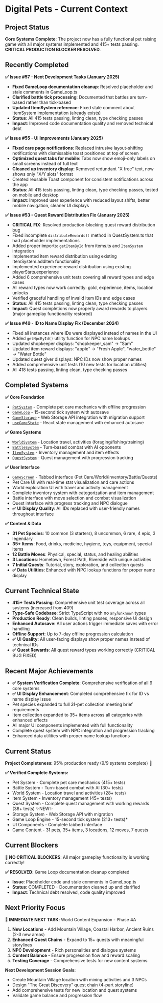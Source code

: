 # Digital Pets - Current Context

## Project Status
**Core Systems Complete**: The project now has a fully functional pet raising game with all major systems implemented and 415+ tests passing. **CRITICAL PRODUCTION BLOCKER RESOLVED**.

## Recently Completed
**✅ Issue #57 - Next Development Tasks (January 2025)**
- **Fixed GameLoop documentation cleanup**: Resolved placeholder and stale comments in GameLoop.ts
- **Clarified battle tick processing**: Documented that battles are turn-based rather than tick-based
- **Updated ItemSystem reference**: Fixed stale comment about ItemSystem implementation (already exists)
- **Status**: All 415 tests passing, linting clean, type checking passes
- **Impact**: Improved code documentation quality and removed technical debt

**✅ Issue #55 - UI Improvements (January 2025)**
- **Fixed care page notifications**: Replaced intrusive layout-shifting notifications with dismissable toast positioned at top of screen
- **Optimized quest tabs for mobile**: Tabs now show emoji-only labels on small screens instead of full text
- **Cleaned up inventory display**: Removed redundant "X free" text, now shows only "X/Y slots" format
- Created reusable Toast component for consistent notifications across the app
- **Status**: All 415 tests passing, linting clean, type checking passes, tested on mobile and desktop
- **Impact**: Improved user experience with reduced layout shifts, better mobile navigation, cleaner UI displays

**✅ Issue #53 - Quest Reward Distribution Fix (January 2025)**
- **CRITICAL FIX**: Resolved production-blocking quest reward distribution bug
- Fixed incomplete `distributeRewards()` method in QuestSystem.ts that had placeholder implementations
- Added proper imports: `getItemById` from items.ts and `ItemSystem` integration
- Implemented item reward distribution using existing ItemSystem.addItem functionality
- Implemented experience reward distribution using existing playerStats.experience
- Added 6 comprehensive unit tests covering all reward types and edge cases
- All reward types now work correctly: gold, experience, items, location unlocks
- Verified graceful handling of invalid item IDs and edge cases
- **Status**: All 415 tests passing, linting clean, type checking passes
- **Impact**: Quest completions now properly award rewards to players (major gameplay functionality restored)

**✅ Issue #49 - ID to Name Display Fix (December 2024)**
- Fixed all instances where IDs were displayed instead of names in the UI
- Added `getNpcById()` utility function for NPC name lookups
- Updated shopkeeper displays: "shopkeeper_sam" → "Sam"
- Updated item reward displays: "apple" → "Fresh Apple", "water_bottle" → "Water Bottle"
- Updated quest giver displays: NPC IDs now show proper names
- Added comprehensive unit tests (10 new tests for location utilities)
- All 418 tests passing, linting clean, type checking passes

## Completed Systems
**✅ Core Foundation**
- [`PetSystem`](src/systems/PetSystem.ts) - Complete pet care mechanics with offline progression
- [`GameLoop`](src/engine/GameLoop.ts) - 15-second tick system with autosave
- [`GameStorage`](src/storage/GameStorage.ts) - Web Storage API integration with migration support
- [`useGameState`](src/hooks/useGameState.ts) - React state management with enhanced autosave

**✅ Game Systems**
- [`WorldSystem`](src/systems/WorldSystem.ts) - Location travel, activities (foraging/fishing/training)
- [`BattleSystem`](src/systems/BattleSystem.ts) - Turn-based combat with AI opponents
- [`ItemSystem`](src/systems/ItemSystem.ts) - Inventory management and item effects
- [`QuestSystem`](src/systems/QuestSystem.ts) - Quest management with progression tracking

**✅ User Interface**
- [`GameScreen`](src/components/GameScreen.tsx) - Tabbed interface (Pet Care/World/Inventory/Battle/Quests)
- Pet Care UI with real-time stat visualization and care actions
- World exploration UI with travel and activity management
- Complete inventory system with categorization and item management
- Battle interface with move selection and combat visualization
- Quest interface with progress tracking and NPC dialogue
- **✅ UI Display Quality**: All IDs replaced with user-friendly names throughout interface

**✅ Content & Data**
- **31 Pet Species**: 10 common (3 starters), 8 uncommon, 6 rare, 4 epic, 3 legendary
- **35+ Items**: Food, drinks, medicine, hygiene, toys, equipment, special items
- **12 Battle Moves**: Physical, special, status, and healing abilities
- **3 Locations**: Hometown, Forest Path, Riverside with unique activities
- **7 Initial Quests**: Tutorial, story, exploration, and collection quests
- **✅ Data Utilities**: Enhanced with NPC lookup functions for proper name display

## Current Technical State
- **415+ Tests Passing**: Comprehensive unit test coverage across all systems (increased from 409)
- **Type-Safe Codebase**: Strict TypeScript with no `any`/`unknown` types
- **Production Ready**: Clean builds, linting passes, responsive UI design
- **Enhanced Autosave**: All user actions trigger immediate saves with error handling
- **Offline Support**: Up to 7-day offline progression calculation
- **✅ UI Quality**: All user-facing displays show proper names instead of technical IDs
- **✅ Quest Rewards**: All quest reward types working correctly (CRITICAL BUG FIXED)

## Recent Major Achievements
- **✅ System Verification Complete**: Comprehensive verification of all 9 core systems
- **✅ UI Display Enhancement**: Completed comprehensive fix for ID vs name display issue
- Pet species expanded to full 31-pet collection meeting brief requirements
- Item collection expanded to 35+ items across all categories with enhanced effects
- All major UI components implemented with full functionality
- Complete quest system with NPC integration and progression tracking
- Enhanced data utilities with proper name lookup functions

## Current Status
**Project Completeness**: 95% production ready (9/9 systems complete) 🎉

**✅ Verified Complete Systems:**
- Pet System - Complete pet care mechanics (415+ tests)
- Battle System - Turn-based combat with AI (30+ tests)
- World System - Location travel and activities (28+ tests)
- Item System - Inventory management (45+ tests)
- Quest System - Complete quest management with working rewards (38+ tests) ✨NEW✨
- Storage System - Web Storage API with migration
- Game Loop Engine - 15-second tick system (213+ tests)*
- UI Components - Complete tabbed interface
- Game Content - 31 pets, 35+ items, 3 locations, 12 moves, 7 quests

## Current Blockers
**🎉 NO CRITICAL BLOCKERS**: All major gameplay functionality is working correctly!

**✅ RESOLVED**: Game Loop documentation cleanup completed
- **Issue**: Placeholder code and stale comments in GameLoop.ts
- **Status**: COMPLETED - Documentation cleaned up and clarified
- **Impact**: Technical debt resolved, code quality improved

## Next Priority Focus
**🎯 IMMEDIATE NEXT TASK**: World Content Expansion - Phase 4A
1. **New Locations** - Add Mountain Village, Coastal Harbor, Ancient Ruins (2-3 new areas)
2. **Enhanced Quest Chains** - Expand to 15+ quests with meaningful storylines  
3. **NPC Development** - Rich personalities and dialogue systems
4. **Content Balance** - Ensure progression flow and reward scaling
5. **Testing Coverage** - Comprehensive tests for new content systems

**Next Development Session Goals:**
- Create Mountain Village location with mining activities and 3 NPCs
- Design "The Great Discovery" quest chain (4-part storyline)
- Add comprehensive tests for new location and quest systems
- Validate game balance and progression flow